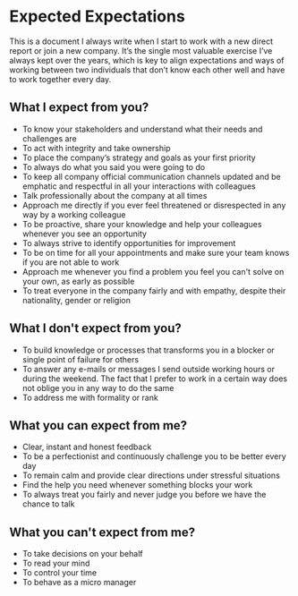 # Expected Expectations

This is a document I always write when I start to work with a new direct report or join a new company. It’s the single most valuable exercise I’ve always kept over the years, which is key to align expectations and ways of working between two individuals that don’t know each other well and have to work together every day.

## What I expect from you?

- To know your stakeholders and understand what their needs and challenges are
- To act with integrity and take ownership
- To place the company’s strategy and goals as your first priority
- To always do what you said you were going to do
- To keep all company official communication channels updated and be emphatic and respectful in all your interactions with colleagues
- Talk professionally about the company at all times
- Approach me directly if you ever feel threatened or disrespected in any way by a working colleague
- To be proactive, share your knowledge and help your colleagues whenever you see an opportunity
- To always strive to identify opportunities for improvement
- To be on time for all your appointments and make sure your team knows if you are not able to work
- Approach me whenever you find a problem you feel you can't solve on your own, as early as possible
- To treat everyone in the company fairly and with empathy, despite their nationality, gender or religion

## What I don't expect from you?

- To build knowledge or processes that transforms you in a blocker or single point of failure for others
- To answer any e-mails or messages I send outside working hours or during the weekend. The fact that I prefer to work in a certain way does not oblige you in any way to do the same
- To address me with formality or rank

## What you can expect from me?

- Clear, instant and honest feedback
- To be a perfectionist and continuously challenge you to be better every day
- To remain calm and provide clear directions under stressful situations
- Find the help you need whenever something blocks your work
- To always treat you fairly and never judge you before we have the chance to talk

## What you can't expect from me?

- To take decisions on your behalf
- To read your mind
- To control your time 
- To behave as a micro manager
